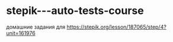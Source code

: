 # stepik---auto-tests-course
домашние задания для https://stepik.org/lesson/187065/step/4?unit=161976
